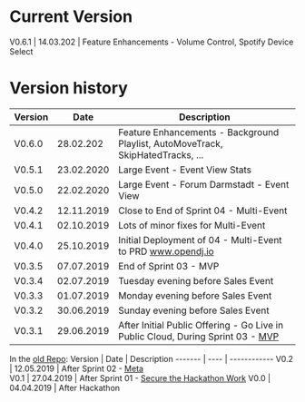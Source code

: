# Current Version
V0.6.1  | 14.03.202  | Feature Enhancements - Volume Control, Spotify Device Select

# Version history
Version | Date       | Description
------- | ---------- | ------------
V0.6.0  | 28.02.202  | Feature Enhancements - Background Playlist, AutoMoveTrack, SkipHatedTracks, ...
V0.5.1  | 23.02.2020 | Large Event - Event View Stats
V0.5.0  | 22.02.2020 | Large Event - Forum Darmstadt - Event View 
V0.4.2  | 12.11.2019 | Close to End of Sprint 04 - Multi-Event 
V0.4.1  | 02.10.2019 | Lots of minor fixes for Multi-Event 
V0.4.0  | 25.10.2019 | Initial Deployment of 04 - Multi-Event to PRD www.opendj.io
V0.3.5  | 07.07.2019 | End of Sprint 03 - MVP
V0.3.4  | 02.07.2019 | Tuesday evening before Sales Event
V0.3.3  | 01.07.2019 | Monday evening before Sales Event
V0.3.2  | 30.06.2019 | Sunday evening before Sales Event
V0.3.1  | 29.06.2019 | After Initial Public Offering - Go Live in Public Cloud, During Sprint 03 - [MVP](https://github.com/opendj/opendj/projects/1)


In the [old Repo](https://github.com/sa-mw-dach/opendj):
Version | Date | Description
------- | ---- | ------------
V0.2 | 12.05.2019 | After Sprint 02 - [Meta](https://github.com/sa-mw-dach/opendj/projects/2)  
V0.1 | 27.04.2019 | After Sprint 01 - [Secure the Hackathon Work](https://github.com/sa-mw-dach/opendj/projects/1)
V0.0 | 04.04.2019 | After Hackathon
